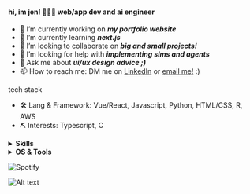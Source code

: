 

#### hi, im jen! 👨🏻‍💻  web/app dev and ai engineer


<!--
**Jencheng1/Jencheng1** is a ✨ _special_ ✨ repository because its `README.md` (this file) appears on your GitHub profile.

Here are some ideas to get you started:

- 🔭 I’m currently working on ...
- 🌱 I’m currently learning ...
- 👯 I’m looking to collaborate on ...
- 🤔 I’m looking for help with ...
- 💬 Ask me about ...
- 📫 How to reach me: ...
- 😄 Pronouns: ...
- ⚡ Fun fact: ...
for freelance work? do reach out: [email](jennifercheng2001@gmail.com) :)

[GitHub Streak](https://streak-stats.demolab.com?user=Jencheng1&theme=transparent&border_radius=4)
-->




- 🔭 I’m currently working on **_my portfolio website_** 
- 🌱 I’m currently learning **_next.js_**
- 👯 I’m looking to collaborate on **_big and small projects!_**
- 🤔 I’m looking for help with **_implementing slms and agents_**
- 💬 Ask me about **_ui/ux design advice ;)_**
- 📫 How to reach me: DM me on [LinkedIn](https://www.linkedin.com/in/jen-chengg/) or [email me!](jennifercheng2001@gmail.com)  :)




tech stack
- 🛠 Lang & Framework: Vue/React, Javascript, Python, HTML/CSS, R, AWS
- ⛏ Interests: Typescript, C


<details>
  <summary><b>Skills</b></summary>

[![python](https://img.shields.io/badge/python-★★★-lightgrey?labelColor=3776AB&logo=Python&style=for-the-badge&logoColor=white)](https://www.python.org/)
[![perl](https://img.shields.io/badge/javascript-★★☆-lightgrey?labelColor=39457E&logo=Perl&style=for-the-badge&logoColor=white)](https://www.perl.org/)
[![R](https://img.shields.io/badge/R-★★☆-lightgrey?labelColor=276DC3&logo=R&style=for-the-badge&logoColor=white)](https://www.r-project.org/)
[![html](https://img.shields.io/badge/html-★★★-lightgrey?labelColor=E34F26&logo=HTML5&style=for-the-badge&logoColor=white)](https://www.w3schools.com/html)
[![css](https://img.shields.io/badge/css-★★★-lightgrey?labelColor=1572B6&logo=CSS3&style=for-the-badge&logoColor=white)](https://www.w3schools.com/css)
[![javascript](https://img.shields.io/badge/javascript-★☆☆-lightgrey?labelColor=F7DF1E&logo=JavaScript&style=for-the-badge&logoColor=black)](https://www.w3schools.com/js)
[![bash](https://img.shields.io/badge/bash-★★★-lightgrey?labelColor=4EAA25&logo=GNU-Bash&style=for-the-badge&logoColor=white)](https://en.wikipedia.org/wiki/Bash_(Unix_shell))

</details>

<details>
  <summary><b>OS & Tools</b></summary>

![Linux](https://img.shields.io/badge/-Linux-FCC624?logo=Linux&style=for-the-badge&logoColor=black)
![Mac_OS](https://img.shields.io/badge/-Mac_OS-999999?logo=Apple&style=for-the-badge&logoColor=white)

![Rstudio](https://img.shields.io/badge/-Rstudio-75AADB?logo=RStudio&style=for-the-badge&logoColor=white)

![Git](https://img.shields.io/badge/-Git-F05032?logo=Git&style=for-the-badge&logoColor=white)
![Github](https://img.shields.io/badge/-Github-181717?logo=Github&style=for-the-badge&logoColor=white)
![Vercel](https://img.shields.io/badge/-vercel-000000?logo=Vercel&style=for-the-badge&logoColor=white)

![AWS](https://img.shields.io/badge/-AWS-FF9900?logo=amazonwebservices&style=for-the-badge&logoColor=white)
</details>



![Spotify](https://spotify-github-profile.kittinanx.com/api/view?uid=cyanpup242&cover_image=true&theme=default&show_offline=true&background_color=121212&interchange=false)

![Alt text](https://spotify-recently-played-readme.vercel.app/api?user=cyanpup242)


